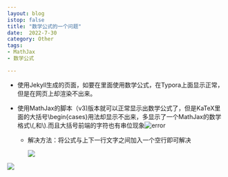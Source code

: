 ```yaml
---
layout: blog
istop: false
title: "数学公式的一个问题"
date:  2022-7-30
category: Other
tags:
- MathJax
- 数学公式

---
```


- 使用Jekyll生成的页面，如要在里面使用数学公式，在Typora上面显示正常，但是在网页上却渲染不出来。

- 使用MathJax的脚本（v3)版本就可以正常显示出数学公式了，但是KaTeX里面的大括号\begin{cases}用法却显示不出来，多显示了一个MathJax的数学格式\\(,和\\).而且大括号前端的字符也有串位现象![error](https://cdn.jsdelivr.net/gh/Massters/images/images/Mathjax.png)

  - 解决方法：将公式与上下一行文字之间加入一个空行即可解决

    ![](https://cdn.jsdelivr.net/gh/Massters/images/images/Mathjax_2.png)

![](https://cdn.jsdelivr.net/gh/Massters/images/images/Mathjax_3.png)